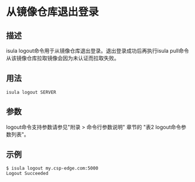 # 从镜像仓库退出登录<a name="ZH-CN_TOPIC_0184808124"></a>

## 描述<a name="zh-cn_topic_0183111388_section103427106563"></a>

isula logout命令用于从镜像仓库退出登录。退出登录成功后再执行isula pull命令从该镜像仓库拉取镜像会因为未认证而拉取失败。

## 用法<a name="zh-cn_topic_0183111388_section749452010564"></a>

```
isula logout SERVER
```

## 参数<a name="zh-cn_topic_0183111388_section12531230175614"></a>

logout命令支持参数请参见"附录 > 命令行参数说明" 章节的 "表2 logout命令参数列表"。

## 示例<a name="zh-cn_topic_0183111388_section18981040155617"></a>

```
$ isula logout my.csp-edge.com:5000
Logout Succeeded
```

